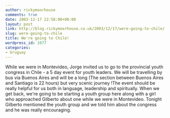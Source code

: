 ```yaml
---
author: rickymoorhouse
comments: true
date: 2003-12-17 22:58:00+00:00
layout: post
link: http://blog.rickymoorhouse.co.uk/2003/12/17/were-going-to-chile/
slug: were-going-to-chile
title: We're going to Chile!
wordpress_id: 1677
categories:
- Uruguay
---
```


While we were in Montevideo, Jorge invited us to go to the provincial youth congress in Chile - a 5 day event for youth leaders. We will be travelling by bus via Buenos Aires and will be a long (The section between Buenos Aires and Santiago is 22 hours) but very scenic journey !The event should be really helpful for us both in language, leadership and spiritually. When we get back, we're going to be starting a youth group here along with a girl who approached Gilberto about one while we were in Montevideo. Tonight Gilberto mentioned the youth group and we told him about the congress and he was really encouraging.
